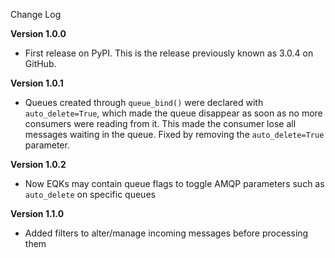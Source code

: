 Change Log

**Version 1.0.0**

- First release on PyPI. This is the release previously known as 3.0.4 on GitHub.

**Version 1.0.1**

- Queues created through `queue_bind()` were declared with `auto_delete=True`, which made the queue disappear as soon as no more consumers were reading from it. This made the consumer lose all messages waiting in the queue. Fixed by removing the `auto_delete=True` parameter.

**Version 1.0.2**

- Now EQKs may contain queue flags to toggle AMQP parameters such as `auto_delete` on specific queues

**Version 1.1.0**

- Added filters to alter/manage incoming messages before processing them
